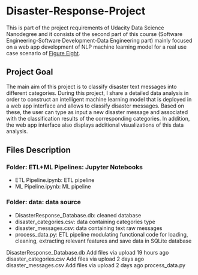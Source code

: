 # Disaster-Response-Project
This is part of the project requirements of Udacity Data Science Nanodegree and it consists of the second part of this course (Software Engineering-Software Development-Data Engineering part) mainly focused on a web app development of NLP machine learning model for a real use case scenario of [Figure Eight](https://appen.com/).

## Project Goal
The main aim of this project is to classify disaster text messages into different categories. During this project, I share a detailed data analysis in order to construct an intelligent machine learning model that is deployed in a web app interface and allows to classify disaster messages. Based on these, the user can type as input a new disaster message and associated with the classification results of the corresponding categories. In addition, the web app interface also displays additional visualizations of this data analysis.

## Files Description
### Folder: ETL+ML Pipelines: Jupyter Notebooks
* ETL Pipeline.ipynb: ETL pipeline 
* ML Pipeline.ipynb: ML pipeline

### Folder: data: data source
* DisasterResponse_Database.db: cleaned database 
* disaster_categories.csv: data containing categories type
* disaster_messages.csv: data containing text raw messages  
* process_data.py: ETL pipeline modulating functional code for loading, cleaning, extracting relevant features and save data in SQLite database

DisasterResponse_Database.db
Add files via upload
19 hours ago
disaster_categories.csv
Add files via upload
2 days ago
disaster_messages.csv
Add files via upload
2 days ago
process_data.py
